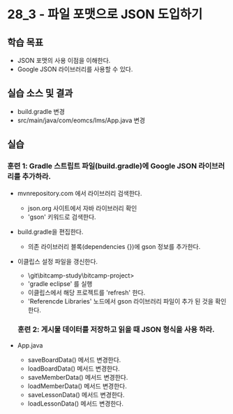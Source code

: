 # 28_3 - 파일 포맷으로 JSON 도입하기

## 학습 목표 

- JSON 포맷의 사용 이점을 이해한다.
- Google JSON 라이브러리를 사용할 수 있다.

## 실습 소스 및 결과

- build.gradle 변경
- src/main/java/com/eomcs/lms/App.java 변경
  
## 실습  

### 훈련 1: Gradle 스트립트 파일(build.gradle)에 Google JSON 라이브러리를 추가하라.

- mvnrepository.com 에서 라이브러리 검색한다.
  - json.org 사이트에서 자바 라이브러리 확인
  - 'gson' 키워드로 검색한다. 

- build.gradle을 편집한다.
  - 의존 라이브러리 블록(dependencies {})에 gson 정보를 추가한다.

- 이클립스 설정 파일을 갱신한다. 
  - \git\bitcamp-study\bitcamp-project>
  - 'gradle eclipse' 를 실행
  - 이클립스에서 해당 프로젝트를 'refresh' 한다.
  - 'Referencde Libraries' 노드에서 gson 라이브러리 파일이 추가 된 것을 확인한다.
  
  ### 훈련 2: 게시물 데이터를 저장하고 읽을 때 JSON 형식을 사용 하라.
  
- App.java
  - saveBoardData() 메서드 변경한다. 
  - loadBoardData() 메서드 변경한다.
  - saveMemberData() 메서드 변경한다.
  - loadMemberData() 메서드 변경한다.
  - saveLessonData() 메서드 변경한다.
  - loadLessonData() 메서드 변경한다.